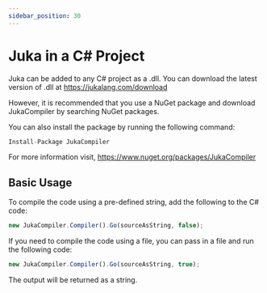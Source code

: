 ```yaml
---
sidebar_position: 30
---
```


# Juka in a C# Project

Juka can be added to any C# project as a .dll.
You can download the latest version of .dll at
https://jukalang.com/download

However, it is recommended that you use a NuGet package
and download JukaCompiler by searching NuGet packages.

You can also install the package by running the following command:

```jsx
Install-Package JukaCompiler
```

For more information visit,
https://www.nuget.org/packages/JukaCompiler

## Basic Usage

To compile the code using a pre-defined string,
add the following to the C# code:

```jsx
new JukaCompiler.Compiler().Go(sourceAsString, false);
```

If you need to compile the code using a file,
you can pass in a file and run the following code:

```jsx
new JukaCompiler.Compiler().Go(sourceAsString, true);
```

The output will be returned as a string.
